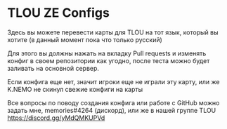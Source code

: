 # TLOU ZE Configs
Здесь вы можете перевести карты для TLOU на тот язык, который вы хотите (в данный момент пока что только русский)

Для этого вы должны нажать на вкладку Pull requests и изменять конфиг в своем репозитории как угодно, после теста можно будет заливать на основной сервер.

Если конфига еще нет, значит игроки еще не играли эту карту, или же K.NEMO не скинул свежие конфиги на карты

Все вопросы по поводу создания конфига или работе с GitHub можно задать мне, memories#4264 (дискорд), или же в нашей группе TLOU https://discord.gg/yMdQMKUPVd
